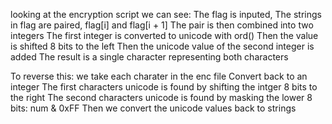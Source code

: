 looking at the encryption script we can see:
    The flag is inputed,
    The strings in flag are paired, flag[i] and flag[i + 1]
    The pair is then combined into two integers
    The first integer is converted to unicode with ord() 
    Then the value is shifted 8 bits to the left
    Then the unicode value of the second integer is added
    The result is a single character representing both characters

To reverse this:
    we take each charater in the enc file
    Convert back to an integer
    The first characters unicode is found by shifting the intger 8 bits to the right
    The second characters unicode is found by masking the lower 8 bits: num & 0xFF
    Then we convert the unicode values back to strings
